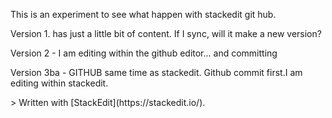 
This is an experiment to see what happen with stackedit git hub.

Version 1. has just a little bit of content. If I sync, will it make a new version?

Version 2 - I am editing within the github editor... and committing

Version 3ba - GITHUB same time as stackedit. Github commit first.I am editing within stackedit.


<!--stackedit_data:
eyJoaXN0b3J5IjpbLTE0MzM2MDM4MV19
-->> Written with [StackEdit](https://stackedit.io/).
<!--stackedit_data:
eyJoaXN0b3J5IjpbLTEyNjMzOTA0ODJdfQ==
-->
<!--stackedit_data:
eyJoaXN0b3J5IjpbMTAxNDE3ODgxXX0=
-->
